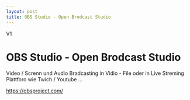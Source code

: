 ```yaml
---
layout: post
title: OBS Studio - Open Brodcast Studio 
---
```


V1 

# OBS Studio - Open Brodcast Studio 

Video / Screnn und Audio Bradcasting in Vidio - File oder in Live Streming Plattforo wie Twich / Youtube ...

https://obsproject.com/ 


